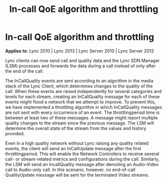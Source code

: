 ﻿---
title: In-call QoE algorithm and throttling
TOCTitle: In-call QoE algorithm and throttling
ms:assetid: 121925d4-7a91-473e-b0b8-f282e4e78dd2
ms:mtpsurl: https://msdn.microsoft.com/en-us/library/Dn785196(v=office.15)
ms:contentKeyID: 62952680
ms.date: 02/16/2015
mtps_version: v=office.15
---

# In-call QoE algorithm and throttling

**Applies to**: Lync 2010 | Lync 2013 | Lync Server 2010 | Lync Server 2013

Lync clients can now send call and quality data and the Lync SDN Manager (LSM) processes and forwards the data during a call instead of only after the end of the call.

The InCallQuality events are sent according to an algorithm in the media stack of the Lync Client, which determines changes to the quality of the call. When these events are raised independently for several categories and levels for each stream, creating an InCallQuality message for each of these events might flood a network that we attempt to improve. To prevent this, we have implemented a throttling algorithm in which InCallQuality messages are not sent with every occurrence of an event. The throttlingperiod time is between at least two of these messages. A message might report multiple quality changes to the stream since the previous message. The LSM will determine the overall state of the stream from the values and history provided.

Even in a high quality network without Lync raising any quality related events, the client will send an InCallUpdate message after the first throttlingperiod. This will enable the Network Controllers to receive several call- or stream-related metrics and configurations during the call. Similarly, the LSM will send an IncallQuality message after demoting an Audio-Video call to Audio-only call. In this scenario, however, no end-of-call QualityUpdate message will be sent for the terminated Video streams.

